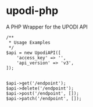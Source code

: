 # upodi-php
A PHP Wrapper for the UPODI API

```
/**
 * Usage Examples
 */
$api = new UpodiAPI([
    'access_key' => '',
    'api_version' => 'v3',
]);


$api->get('/endpoint');
$api->delete('/endpoint');
$api->post('/endpoint', []);
$api->patch('/endpoint', []);

```
